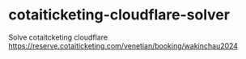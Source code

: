 # cotaiticketing-cloudflare-solver
Solve cotaitcketing cloudflare https://reserve.cotaiticketing.com/venetian/booking/wakinchau2024
